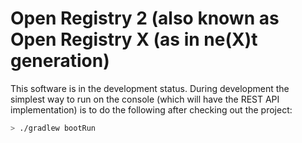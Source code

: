 # Open Registry 2 (also known as Open Registry X (as in ne(X)t generation)

This software is in the development status. During development the simplest way to run on the console (which will have the REST API implementation)
is to do the following after checking out the project:

```bash
> ./gradlew bootRun
```
